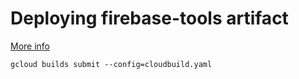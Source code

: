 # Deploying firebase-tools artifact

[More info](https://cloud.google.com/cloud-build/docs/configuring-builds/build-test-deploy-artifacts)

    gcloud builds submit --config=cloudbuild.yaml